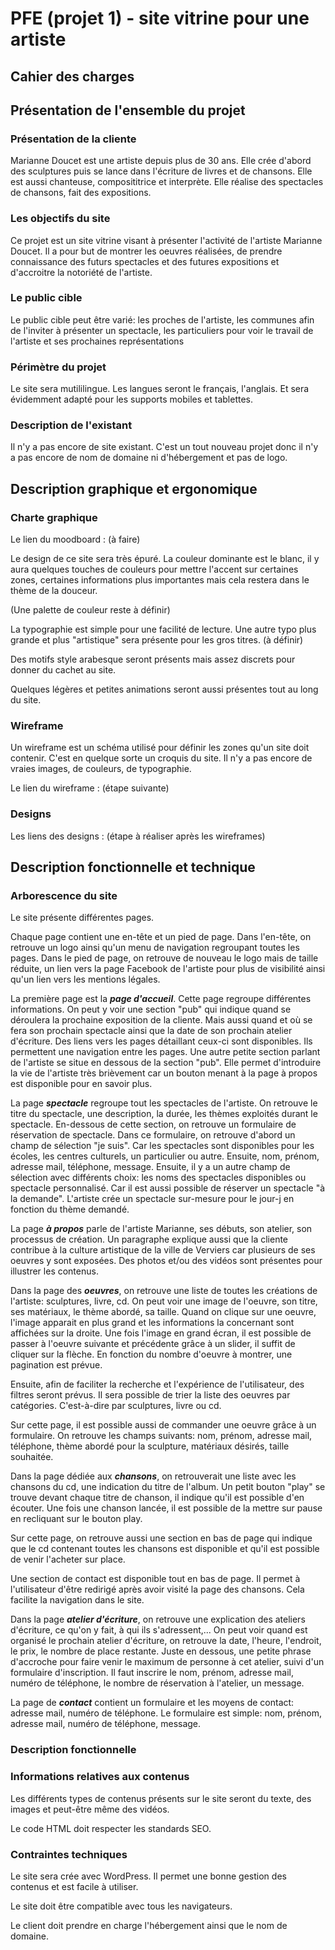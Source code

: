 # PFE (projet 1) - site vitrine pour une artiste

## Cahier des charges

## Présentation de l'ensemble du projet
### Présentation de la cliente

Marianne Doucet est une artiste depuis plus de 30 ans. Elle crée d'abord des sculptures 
puis se lance dans l'écriture de livres et de chansons. Elle est aussi chanteuse, composititrice et interprète. 
Elle réalise des spectacles de chansons, fait des expositions. 

### Les objectifs du site

Ce projet est un site vitrine visant à présenter l'activité de l'artiste Marianne Doucet. 
Il a pour but de montrer les oeuvres réalisées, de prendre connaissance des futurs spectacles et des futures expositions
et d'accroitre la notoriété de l'artiste. 

### Le public cible

Le public cible peut être varié: 
les proches de l'artiste, 
les communes afin de l'inviter à présenter un spectacle, 
les particuliers pour voir le travail de l'artiste et ses prochaines représentations

### Périmètre du projet

Le site sera mutililingue. Les langues seront le français, l'anglais. Et sera évidemment adapté pour les supports mobiles et tablettes.

### Description de l'existant

Il n'y a pas encore de site existant. 
C'est un tout nouveau projet donc il n'y a pas encore de nom de domaine ni d'hébergement et pas de logo.

## Description graphique et ergonomique
### Charte graphique

Le lien du moodboard : (à faire)

Le design de ce site sera très épuré. La couleur dominante est le blanc, 
il y aura quelques touches de couleurs pour mettre l'accent sur certaines zones, certaines informations plus importantes
mais cela restera dans le thème de la douceur.

(Une palette de couleur reste à définir)

La typographie est simple pour une facilité de lecture. Une autre typo plus grande et plus "artistique" sera présente pour les gros titres. (à définir)

Des motifs style arabesque seront présents mais assez discrets pour donner du cachet au site.

Quelques légères et petites animations seront aussi présentes tout au long du site. 

### Wireframe

Un wireframe est un schéma utilisé pour définir les zones qu'un site doit contenir. 
C'est en quelque sorte un croquis du site. Il n'y a pas encore de vraies images, de couleurs, de typographie.

Le lien du wireframe : (étape suivante)

### Designs

Les liens des designs : (étape à réaliser après les wireframes)


## Description fonctionnelle et technique
### Arborescence du site

Le site présente différentes pages.

Chaque page contient une en-tête et un pied de page. 
Dans l'en-tête, on retrouve un logo ainsi qu'un menu de navigation regroupant toutes les pages.
Dans le pied de page, on retrouve de nouveau le logo mais de taille réduite, un lien vers la page Facebook de l'artiste pour plus de visibilité ainsi
qu'un lien vers les mentions légales.

La première page est la ***page d'accueil***. 
Cette page regroupe différentes informations. On peut y voir une section "pub" qui indique quand se déroulera la prochaine exposition
de la cliente. Mais aussi quand et où se fera son prochain spectacle ainsi que la date de son prochain atelier d'écriture.
Des liens vers les pages détaillant ceux-ci sont disponibles. Ils permettent une navigation entre les pages. 
Une autre petite section parlant de l'artiste se situe en dessous de la section "pub". 
Elle permet d'introduire la vie de l'artiste très brièvement car un bouton menant à la page à propos est disponible pour en savoir plus.

La page ***spectacle*** regroupe tout les spectacles de l'artiste. On retrouve le titre du spectacle, une description, 
la durée, les thèmes exploités durant le spectacle.
En-dessous de cette section, on retrouve un formulaire de réservation de spectacle.
Dans ce formulaire, on retrouve d'abord un champ de sélection "je suis". Car les spectacles sont disponibles pour les écoles,
les centres culturels, un particulier ou autre. Ensuite, nom, prénom, adresse mail, téléphone, message.
Ensuite, il y a un autre champ de sélection avec différents choix: les noms des spectacles disponibles ou spectacle personnalisé. 
Car il est aussi possible de réserver un spectacle "à la demande". L'artiste crée un spectacle sur-mesure
pour le jour-j en fonction du thème demandé.


La page ***à propos*** parle de l'artiste Marianne, ses débuts, son atelier, son processus de création. Un paragraphe explique 
aussi que la cliente contribue à la culture artistique de la ville de Verviers car plusieurs de ses oeuvres y sont exposées. 
Des photos et/ou des vidéos sont présentes pour illustrer les contenus.


Dans la page des ***oeuvres***, on retrouve une liste de toutes les créations de l'artiste: sculptures, livre, cd. 
On peut voir une image de l'oeuvre, son titre, ses matériaux, le thème abordé, sa taille. 
Quand on clique sur une oeuvre, l'image apparait en plus grand et les informations la concernant sont affichées sur la droite.
Une fois l'image en grand écran, il est possible de passer à l'oeuvre suivante et précédente grâce à un slider, il suffit de cliquer sur la flèche. 
En fonction du nombre d'oeuvre à montrer, une pagination est prévue.

Ensuite, afin de faciliter la recherche et l'expérience de l'utilisateur, des filtres seront prévus. 
Il sera possible de trier la liste des oeuvres par catégories. C'est-à-dire par sculptures, livre ou cd.

Sur cette page, il est possible aussi de commander une oeuvre grâce à un formulaire. On retrouve les champs suivants:
nom, prénom, adresse mail, téléphone, thème abordé pour la sculpture, matériaux désirés, taille souhaitée.


Dans la page dédiée aux ***chansons***, on retrouverait une liste avec les chansons du cd, une indication du titre de l'album.
Un petit bouton "play" se trouve devant chaque titre de chanson, il indique qu'il est possible d'en écouter.
Une fois une chanson lancée, il est possible de la mettre sur pause en recliquant sur le bouton play.

Sur cette page, on retrouve aussi une section en bas de page qui indique que le cd contenant toutes les chansons est disponible
et qu'il est possible de venir l'acheter sur place. 

Une section de contact est disponible tout en bas de page. Il permet à l'utilisateur d'être redirigé après avoir visité la page des chansons. 
Cela facilite la navigation dans le site. 


Dans la page ***atelier d'écriture***, on retrouve une explication des ateliers d'écriture, ce qu'on y fait, à qui ils s'adressent,...
On peut voir quand est organisé le prochain atelier d'écriture, on retrouve la date, l'heure, l'endroit, le prix, le nombre de place restante.
Juste en dessous, une petite phrase d'accroche pour faire venir le maximum de personne à cet atelier, 
suivi d'un formulaire d'inscription. Il faut inscrire le nom, prénom, adresse mail, numéro de téléphone, le nombre de réservation à l'atelier, un message.


La page de ***contact*** contient un formulaire et les moyens de contact: adresse mail, numéro de téléphone.
Le formulaire est simple: nom, prénom, adresse mail, numéro de téléphone, message.


### Description fonctionnelle
### Informations relatives aux contenus
Les différents types de contenus présents sur le site seront du texte, des images et peut-être même des vidéos.

Le code HTML doit respecter les standards SEO.

### Contraintes techniques
Le site sera crée avec WordPress. Il permet une bonne gestion des contenus et est facile à utiliser.

Le site doit être compatible avec tous les navigateurs.

Le client doit prendre en charge l'hébergement ainsi que le nom de domaine.

